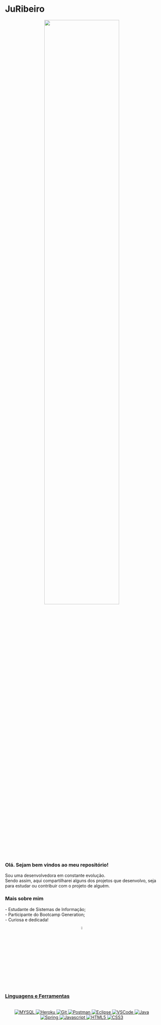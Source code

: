# JuRibeiro

<p align="center">
<img width="70%" border-radius: 50% src="https://github.com/JuRibeiro/JulianaRibeiro/blob/main/img/mulheres-na-tech.jpg">
</p>

<h3>Olá. Sejam bem vindos ao meu repositório! </h3>

Sou uma desenvolvedora em constante evolução. <br>
Sendo assim, aqui compartilharei alguns dos projetos que desenvolvo, seja para estudar ou contribuir com o projeto de alguém.

<h3>Mais sobre mim </h3>
- Estudante de Sistemas de Informação; <br>
- Participante do Bootcamp Generation; <br>
- Curiosa e dedicada!

<p align="center">
<a href="https://www.linkedin.com/in/juliana-ribeiro-b71316153/" target="_blank">
<img width="5%"src="https://github.com/JuRibeiro/JulianaRibeiro/blob/main/img/linkedin.png"> 
</p>
 

<h3>Linguagens e Ferramentas </h3>

<p align = "center"> 
<br>
 <img src="https://img.shields.io/badge/MySQL-00000F?style=for-the-badge&logo=mysql&logoColor=white" alt="MYSQL" />
  <img src="https://img.shields.io/badge/Heroku-430098?style=for-the-badge&logo=heroku&logoColor=white" alt="Heroku" />
  <img src="https://img.shields.io/badge/Git-F05032?style=for-the-badge&logo=git&logoColor=white" alt="Git" />
  <img src="https://img.shields.io/badge/Postman-FF6C37?style=for-the-badge&logo=Postman&logoColor=white" alt="Postman" />
  <img src="https://img.shields.io/badge/Eclipse-2C2255?style=for-the-badge&logo=eclipse&logoColor=white" alt="Eclipse" />
  <img src="https://img.shields.io/badge/Visual_Studio_Code-0078D4?style=for-the-badge&logo=visual%20studio%20code&logoColor=white" alt="VSCode" />
  <img src="https://img.shields.io/badge/Java-ED8B00?style=for-the-badge&logo=java&logoColor=white" alt="Java" /> 
  <img src="https://img.shields.io/badge/Spring-6DB33F?style=for-the-badge&logo=spring&logoColor=white" alt="Spring" />
  <img src="https://img.shields.io/badge/JavaScript-323330?style=for-the-badge&logo=javascript&logoColor=F7DF1E" alt="Javascript" /> 
  <img src="https://img.shields.io/badge/HTML5-E34F26?style=for-the-badge&logo=html5&logoColor=white" alt="HTML5" />
  <img src="https://img.shields.io/badge/CSS3-1572B6?style=for-the-badge&logo=css3&logoColor=white" alt="CSS3" />
 
</p>
